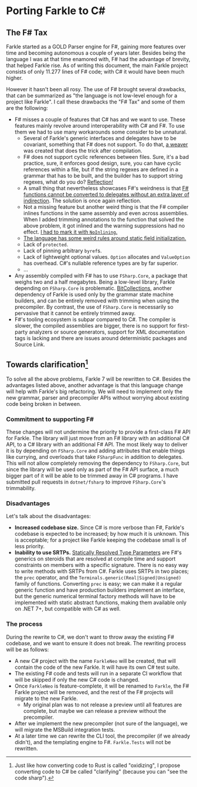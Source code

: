 # Porting Farkle to C#

## The F# Tax

Farkle started as a GOLD Parser engine for F#, gaining more features over time and becoming autonomous a couple of years later. Besides being the language I was at that time enamored with, F# had the advantage of brevity, that helped Farkle rise. As of writing this document, the main Farkle project consists of only 11.277 lines of F# code; with C# it would have been much higher.

However it hasn't been all rosy. The use of F# brought several drawbacks, that can be summarized as "the language is not low-level enough for a project like Farkle". I call these drawbacks the "F# Tax" and some of them are the following:

* F# misses a couple of features that C# has and we want to use. These features mainly revolve around interoperability with C# and F#. To use them we had to use many workarounds some consider to be unnatural.
    * Several of Farkle's generic interfaces and delegates have to be covariant, something that F# does not support. To do that, [a weaver](https://github.com/teo-tsirpanis/Covarsky) was created that does the trick after compilation.
    * F# does not support cyclic references between files. Sure, it's a bad practice, sure, it enforces good design, sure, you can have cyclic references within a file, but if the string regexes are defined in a grammar that has to be built, and the builder has to support string regexes, what do you do? [Reflection!](https://github.com/teo-tsirpanis/Farkle/blob/c0593a8e17edee6404baaf2a679defce5da47106/src/Farkle/Builder/DFABuild.fs#L22-L31)
    * A small thing that nevertheless showcases F#'s weirdness is that [F# functions cannot be converted to delegates without an extra layer of indirection](https://github.com/fsharp/fslang-suggestions/issues/1083). The solution is once again reflection.
    * Not a missing feature but another weird thing is that the F# compiler inlines functions in the same assembly and even across assemblies. When I added trimming annotations to the function that solved the above problem, it got inlined and the warning suppressions had no effect. [I had to mark it with `NoInlining`.](https://github.com/teo-tsirpanis/Farkle/blob/47ff2f7caae6f8f646e2664a007ad2d28f2c1aa7/src/Farkle/Common.fs#L132-L133)
    * [The language has some weird rules around static field initialization.](https://github.com/dotnet/fsharp/issues/9719)
    * Lack of `protected`.
    * Lack of pinning arbitrary `byref`s.
    * Lack of lightweight optional values. `Option` allocates and `ValueOption` has overhead. C#'s nullable reference types are by far superior.
    * …
* Any assembly compiled with F# has to use `FSharp.Core`, a package that weighs two and a half megabytes. Being a low-level library, Farkle depending on `FSharp.Core` is problematic. [BitCollections](https://github.com/teo-tsirpanis/BitCollections), another dependency of Farkle is used only by the grammar state machine builders, and can be entirely removed with trimming when using the precompiler. By contrast, the use of `FSharp.Core` is necessarily so pervasive that it cannot be entirely trimmed away.
* F#'s tooling ecosystem is subpar compared to C#. The compiler is slower, the compiled assemblies are bigger, there is no support for first-party analyzers or source generators, support for XML documentation tags is lacking and there are issues around deterministic packages and Source Link.

## Towards clarification[^clarify]

To solve all the above problems, Farkle 7 will be rewritten to C#. Besides the advantages listed above, another advantage is that this language change will help with Farkle's big refactoring. We will need to implement only the new grammar, parser and precompiler APIs without worrying about existing code being broken in between.

### Commitment to supporting F#

These changes will not undermine the priority to provide a first-class F# API for Farkle. The library will just move from an F# library with an additional C# API, to a C# library with an additional F# API. The most likely way to deliver it is by depending on `FSharp.Core` and adding attributes that enable things like currying, and overloads that take `FSharpFunc` in addition to delegates. This will not allow completely removing the dependency to `FSharp.Core`, but since the library will be used only as part of the F# API surface, a much bigger part of it will be able to be trimmed away in C# programs. I have submitted pull requests in `dotnet/fsharp` to improve `FSharp.Core`'s trimmability.

### Disadvantages

Let's talk about the disadvantages:

* __Increased codebase size.__ Since C# is more verbose than F#, Farkle's codebase is expected to be increased; by how much it is unknown. This is acceptable; for a project like Farkle keeping the codebase small is of less priority.
* __Inability to use SRTPs.__ [Statically Resolved Type Parameters](https://learn.microsoft.com/en-us/dotnet/fsharp/language-reference/generics/statically-resolved-type-parameters) are F#'s generics on steroids that are resolved at compile time and support constraints on members with a specific signature. There is no easy way to write methods with SRTPs from C#. Farkle uses SRTPs in two places; the `prec` operator, and the `Terminals.generic(Real|Signed|Unsigned)` family of functions. Converting `prec` is easy; we can make it a regular generic function and have production builders implement an interface, but the generic numerical terminal factory methods will have to be implemented with static abstract functions, making them available only on .NET 7+, but compatible with C# as well.

### The process

During the rewrite to C#, we don't want to throw away the existing F# codebase, and we want to ensure it does not break. The rewriting process will be as follows:

* A new C# project with the name `FarkleNeo` will be created, that will contain the code of the new Farkle. It will have its own C# test suite.
* The existing F# code and tests will run in a separate CI workflow that will be skipped if only the new C# code is changed.
* Once `FarkleNeo` is feature-complete, it will be renamed to `Farkle`, the F# Farkle project will be removed, and the rest of the F# projects will migrate to the new Farkle.
    * My original plan was to not release a preview until all features are complete, but maybe we can release a preview without the precompiler.
* After we implement the new precompiler (not sure of the language), we will migrate the MSBuild integration tests.
* At a later time we can rewrite the CLI tool, the precompiler (if we already didn't), and the templating engine to F#. `Farkle.Tests` will not be rewritten.

[^clarify]: Just like how converting code to Rust is called "oxidizing", I propose converting code to C# be called "clarifying" (because you can "see the code sharp").
